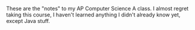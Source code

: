 These are the "notes" to my AP Computer Science A class. I almost regret taking this course, I haven't learned anything I didn't already 
know yet, except Java stuff.
